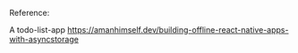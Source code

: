 
Reference: 

A todo-list-app
https://amanhimself.dev/building-offline-react-native-apps-with-asyncstorage
